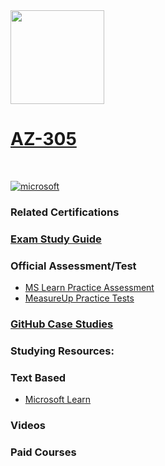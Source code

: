 <img src="https://images.credly.com/size/680x680/images/9d7dc4c0-5681-41fc-b96b-26e9157786d7/image.png" width="150" height="150">

# [AZ-305](https://learn.microsoft.com/certifications/exams/az-305)
<br>

 <a href='https://learn.microsoft.com/en-us/certifications/browse/?type=role-based&levels=advanced' target="_blank"><img alt='microsoft' src='https://img.shields.io/badge/expert-100000?style=for-the-badge&logo=microsoft&logoColor=white&labelColor=0078D4&color=212221'/></a>

### Related Certifications

### [Exam Study Guide](https://aka.ms/az305-stuyguide)

### Official Assessment/Test
- [MS Learn Practice Assessment](https://learn.microsoft.com/certifications/exams/az-305/practice/assessment?assessment-type=practice&assessmentId=15)
- [MeasureUp Practice Tests](https://www.measureup.com/microsoft-practice-test-az-305-designing-microsoft-azure-infrastructure-solutions.html)

### [GitHub Case Studies](https://aka.ms/az305labs)

### Studying Resources:

### Text Based
- [Microsoft Learn](https://learn.microsoft.com/certifications/exams/az-305)

### Videos

### Paid Courses
